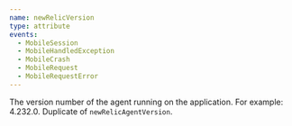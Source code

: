 ```yaml
---
name: newRelicVersion
type: attribute
events:
  - MobileSession
  - MobileHandledException
  - MobileCrash
  - MobileRequest
  - MobileRequestError
---
```


The version number of the agent running on the application. For example: 4.232.0.  Duplicate of `newRelicAgentVersion`.
